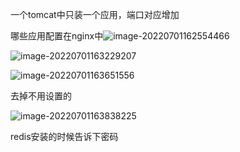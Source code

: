 一个tomcat中只装一个应用，端口对应增加



哪些应用配置在nginx中![image-20220701162554466](C:\Users\xml00\AppData\Roaming\Typora\typora-user-images\image-20220701162554466.png)

![image-20220701163229207](C:\Users\xml00\AppData\Roaming\Typora\typora-user-images\image-20220701163229207.png)

![image-20220701163651556](C:\Users\xml00\AppData\Roaming\Typora\typora-user-images\image-20220701163651556.png)

去掉不用设置的

![image-20220701163838225](C:\Users\xml00\AppData\Roaming\Typora\typora-user-images\image-20220701163838225.png)

redis安装的时候告诉下密码